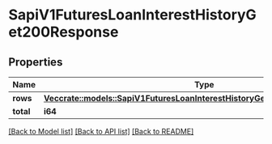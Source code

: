 # SapiV1FuturesLoanInterestHistoryGet200Response

## Properties

Name | Type | Description | Notes
------------ | ------------- | ------------- | -------------
**rows** | [**Vec<crate::models::SapiV1FuturesLoanInterestHistoryGet200ResponseRowsInner>**](_sapi_v1_futures_loan_interestHistory_get_200_response_rows_inner.md) |  | 
**total** | **i64** |  | 

[[Back to Model list]](../README.md#documentation-for-models) [[Back to API list]](../README.md#documentation-for-api-endpoints) [[Back to README]](../README.md)


